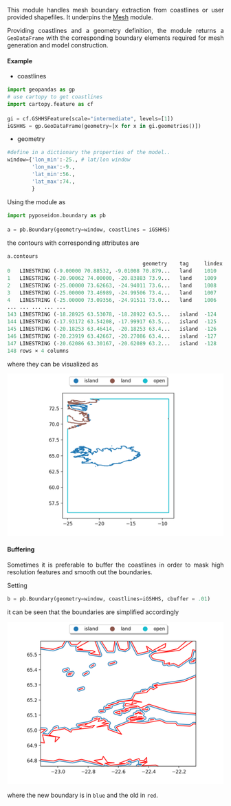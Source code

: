 <style>body {text-align: justify}</style>

This module handles mesh boundary extraction from coastlines or user provided shapefiles. It underpins the [Mesh](mesh.md) module.



Providing coastlines and a geometry definition, the module returns a `GeoDataFrame` with the corresponding boundary elements required for mesh generation and model construction. 


#### Example

- coastlines

```py
import geopandas as gp
# use cartopy to get coastlines
import cartopy.feature as cf

gi = cf.GSHHSFeature(scale="intermediate", levels=[1])
iGSHHS = gp.GeoDataFrame(geometry=[x for x in gi.geometries()])
```

- geometry 

```py
#define in a dictionary the properties of the model..
window={'lon_min':-25., # lat/lon window
     	'lon_max':-9.,
     	'lat_min':56.,
     	'lat_max':74.,
    	}
```

Using the module as

```py
import pyposeidon.boundary as pb

a = pb.Boundary(geometry=window, coastlines = iGSHHS)
```


the contours with corresponding attributes are

```py
a.contours
											geometry	tag		lindex	nps
0	LINESTRING (-9.00000 70.88532, -9.01008 70.879...	land	1010	6
1	LINESTRING (-20.90062 74.00000, -20.83883 73.9...	land	1009	3
2	LINESTRING (-25.00000 73.62663, -24.94011 73.6...	land	1008	54
3	LINESTRING (-25.00000 73.46989, -24.99506 73.4...	land	1007	4
4	LINESTRING (-25.00000 73.09356, -24.91511 73.0...	land	1006	30
...	...	...	...	...
143	LINESTRING (-18.28925 63.53078, -18.28922 63.5...	island	-124	3
144	LINESTRING (-17.93172 63.54208, -17.99917 63.5...	island	-125	10
145	LINESTRING (-20.18253 63.46414, -20.18253 63.4...	island	-126	3
146	LINESTRING (-20.23919 63.42667, -20.27086 63.4...	island	-127	6
147	LINESTRING (-20.62086 63.30167, -20.62089 63.2...	island	-128	3
148 rows × 4 columns

```

where they can be visualized as 

![output of show](./img/boundary_show.png)

#### Buffering 

Sometimes it is preferable to buffer the coastlines in order to mask high resolution features and smooth out the boundaries.

Setting

```py
b = pb.Boundary(geometry=window, coastlines=iGSHHS, cbuffer = .01)
```

it can be seen that the boundaries are simplified accordingly 

![output of show](./img/boundary_buffer.png)

where the new boundary is in `blue` and the old in `red`.